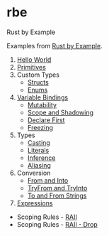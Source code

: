 # rbe
Rust by Example

Examples from [Rust by Example](https://doc.rust-lang.org/stable/rust-by-example/).

1. [Hello World](./hello/src/main.rs)
2. [Primitives](./primitives/src/main.rs)
3. Custom Types
    - [Structs](./structs/src/main.rs)
    - [Enums](./enums/src/main.rs)
4. [Variable Bindings](./var-bindings/src/main.rs)
    - [Mutability](./mutability/src/main.rs)
    - [Scope and Shadowing](./scope-shadow/src/main.rs)
    - [Declare First](./declare-first/src/main.rs)
    - [Freezing](./freezing/src/main.rs)
5. Types
    - [Casting](./casting/src/main.rs)
    - [Literals](./literals/src/main.rs)
    - [Inference](./inference/src/main.rs)
    - [Aliasing](./aliasing/src/main.rs)
6. Conversion
    - [From and Into](./from-and-into/src/main.rs)
    - [TryFrom and TryInto](./tryfrom-and-tryinto/src/main.rs)
    - [To and From Strings](./to-from-strings/src/main.rs)
7. [Expressions](./expressions/src/main.rs)

- Scoping Rules - [RAII](./raii/src/main.rs)
- Scoping Rules - [RAII - Drop](./drop/src/main.rs)

